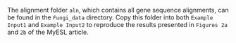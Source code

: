 The alignment folder `aln`, which contains all gene sequence alignments, can be found in the `Fungi_data` directory. Copy this folder into both `Example Input1` and `Example Input2` to reproduce the results presented in `Figures 2a` and `2b` of the MyESL article.
